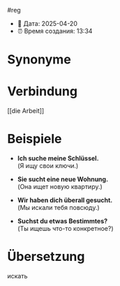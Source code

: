 #reg
- 📍 Дата: 2025-04-20
- ⏰ Время создания: 13:34
# Synonyme

# Verbindung 
[[die Arbeit]]
# Beispiele
- **Ich suche meine Schlüssel.**  
    (Я ищу свои ключи.)
    
- **Sie sucht eine neue Wohnung.**  
    (Она ищет новую квартиру.)
    
- **Wir haben dich überall gesucht.**  
    (Мы искали тебя повсюду.)
    
- **Suchst du etwas Bestimmtes?**  
    (Ты ищешь что-то конкретное?)
# Übersetzung
искать